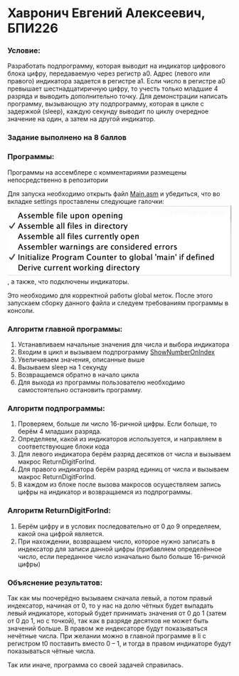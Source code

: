 # Хавронич Евгений Алексеевич, БПИ226
### Условие:
Разработать подпрограмму, которая выводит на индикатор цифрового блока цифру, передаваемую через регистр a0. Адрес (левого или правого) индикатора задается в регистре a1. Если число в регистре a0 превышает шестнадцатиричную цифру, то учесть только младшие 4 разряда и выводить дополнительно точку. Для демонстрации написать программу, вызывающую эту подпрограмму, которая в цикле с задержкой (sleep), каждую секунду выводит по циклу очередное значение на один, а затем на другой индикатор.
### Задание выполнено на 8 баллов
### Программы:
Программы на ассемблере с комментариями размещены непосредственно в репозитории

Для запуска необходимо открыть файл [Main.asm](Files/Main.asm) и убедиться, что во вкладке settings проставлены следующие галочки:
![](Settings.png), а также, что подключены индикаторы.

Это необходимо для корректной работы global меток.
После этого запускаем сборку данного файла и следуем требованиям программы в консоли.
### Алгоритм главной программы:
1. Устанавливаем начальные значения для числа и выбора индикатора
2. Входим в цикл и вызываем подпрограмму [ShowNumberOnIndex](SubProgram.asm)
3. Увеличиваем значения, описанные выше
4. Вызываем sleep на 1 секунду
5. Возвращаемся обратно в начало цикла
6. Для выхода из программы пользователю необходимо самостоятельно остановить программу.

### Алгоритм подпрограммы:
1. Проверяем, больше ли число 16-ричной цифры. Если больше, то берём 4 младших разряда.
2. Определяем, какой из индикаторов используется, и направляем в соответствующие блоки кода
3. Для левого индикатора берём разряд десятков от числа и вызываем макрос ReturnDigitForInd.
4. Для правого индикатора берём разряд единиц от числа и вызываем макрос ReturnDigitForInd.
5. В каждом из блоке после вызова макросов осуществляем запись цифры на индикатор и возвращаемся из подпрограммы.

### Алгоритм ReturnDigitForInd:
1. Берём цифру и в услових последовательно от 0 до 9 определяем, какой она цифрой является.
2. При нахождении, возвращаем число, которое нужно записать в индексатор для записи данной цифры (прибавляем определённое число, если переданное число изначально было больше 16-ричной цифры)

### Объяснение результатов:
Так как мы поочерёдно вызываем сначала левый, а потом правый индексатор, начиная от 0, то у нас на долю чётных будет выпадать левый индикаторе, который будет принимать значения от 0 до 1 (затем от 0 до 1, но с точкой), так как в разряде десятков не может быть значений больше.
В правом же индексаторе будут показываться нечётные числа.
При желании можно в главной программе в li с регистром t0 поставить вместо 0 – 1, и тогда в правом индикаторе будут показываться чётные числа.

Так или иначе, программа со своей задачей справилась.

